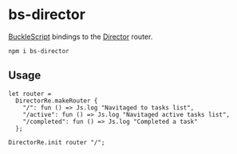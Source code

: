 # bs-director

[BuckleScript](https://github.com/bloomberg/bucklescript) bindings to the [Director](https://github.com/flatiron/director) router.

```
npm i bs-director
```

## Usage

```reason
let router =
  DirectorRe.makeRouter {
    "/": fun () => Js.log "Navitaged to tasks list",
    "/active": fun () => Js.log "Navitaged active tasks list",
    "/completed": fun () => Js.log "Completed a task"
  };

DirectorRe.init router "/";
```
